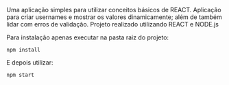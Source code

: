 Uma aplicação simples para utilizar conceitos básicos de REACT. Aplicação para criar usernames e mostrar os valores dinamicamente; além de também lidar com erros de validação. Projeto realizado utilizando REACT e NODE.js

Para instalação apenas executar na pasta raiz do projeto:
```
npm install
```
E depois utilizar:
```
npm start
```
